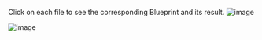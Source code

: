 Click on each file to see the corresponding Blueprint and its result.
![image](https://github.com/user-attachments/assets/e1128609-993f-4346-8052-246ca5223532)

![image](https://github.com/user-attachments/assets/96fc8a91-54a6-49b0-8bdc-6bd90394efc0)
